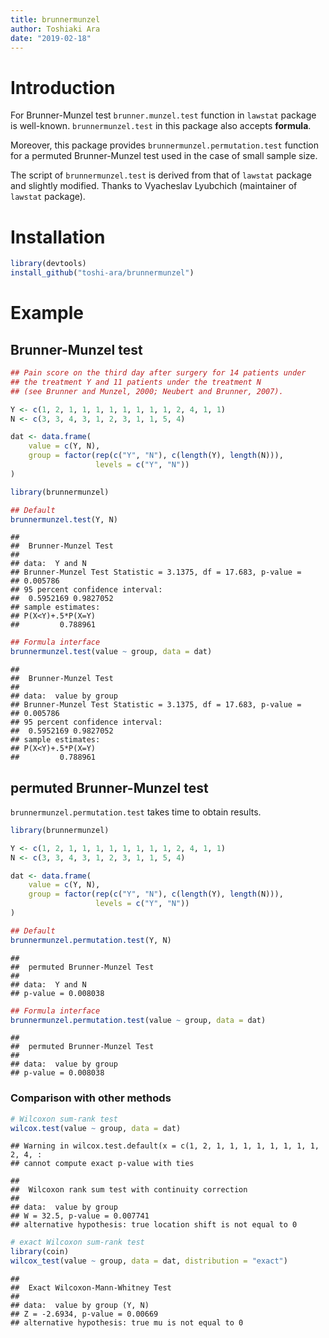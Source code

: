 ```yaml
---
title: brunnermunzel
author: Toshiaki Ara
date: "2019-02-18"
---
```


# Introduction

For Brunner-Munzel test
`brunner.munzel.test` function in `lawstat` package is well-known.
`brunnermunzel.test` in this package also accepts **formula**.

Moreover,
 this package provides
 `brunnermunzel.permutation.test` function
  for a permuted Brunner-Munzel test
  used in the case of small sample size.

The script of `brunnermunzel.test` is derived from
 that of `lawstat` package and slightly modified.
Thanks to Vyacheslav Lyubchich
 (maintainer of `lawstat` package).

# Installation

```r
library(devtools)
install_github("toshi-ara/brunnermunzel")
```

# Example
## Brunner-Munzel test

```r
## Pain score on the third day after surgery for 14 patients under
## the treatment Y and 11 patients under the treatment N
## (see Brunner and Munzel, 2000; Neubert and Brunner, 2007).

Y <- c(1, 2, 1, 1, 1, 1, 1, 1, 1, 1, 2, 4, 1, 1)
N <- c(3, 3, 4, 3, 1, 2, 3, 1, 1, 5, 4)

dat <- data.frame(
    value = c(Y, N),
    group = factor(rep(c("Y", "N"), c(length(Y), length(N))),
                   levels = c("Y", "N"))
)

library(brunnermunzel)

## Default
brunnermunzel.test(Y, N)
```

```
## 
## 	Brunner-Munzel Test
## 
## data:  Y and N
## Brunner-Munzel Test Statistic = 3.1375, df = 17.683, p-value =
## 0.005786
## 95 percent confidence interval:
##  0.5952169 0.9827052
## sample estimates:
## P(X<Y)+.5*P(X=Y) 
##         0.788961
```

```r
## Formula interface
brunnermunzel.test(value ~ group, data = dat)
```

```
## 
## 	Brunner-Munzel Test
## 
## data:  value by group
## Brunner-Munzel Test Statistic = 3.1375, df = 17.683, p-value =
## 0.005786
## 95 percent confidence interval:
##  0.5952169 0.9827052
## sample estimates:
## P(X<Y)+.5*P(X=Y) 
##         0.788961
```

## permuted Brunner-Munzel test

`brunnermunzel.permutation.test` takes time to obtain results.


```r
library(brunnermunzel)

Y <- c(1, 2, 1, 1, 1, 1, 1, 1, 1, 1, 2, 4, 1, 1)
N <- c(3, 3, 4, 3, 1, 2, 3, 1, 1, 5, 4)

dat <- data.frame(
    value = c(Y, N),
    group = factor(rep(c("Y", "N"), c(length(Y), length(N))),
                   levels = c("Y", "N"))
)

## Default
brunnermunzel.permutation.test(Y, N)
```

```
## 
## 	permuted Brunner-Munzel Test
## 
## data:  Y and N
## p-value = 0.008038
```

```r
## Formula interface
brunnermunzel.permutation.test(value ~ group, data = dat)
```

```
## 
## 	permuted Brunner-Munzel Test
## 
## data:  value by group
## p-value = 0.008038
```

### Comparison with other methods

```r
# Wilcoxon sum-rank test
wilcox.test(value ~ group, data = dat)
```

```
## Warning in wilcox.test.default(x = c(1, 2, 1, 1, 1, 1, 1, 1, 1, 1, 2, 4, :
## cannot compute exact p-value with ties
```

```
## 
## 	Wilcoxon rank sum test with continuity correction
## 
## data:  value by group
## W = 32.5, p-value = 0.007741
## alternative hypothesis: true location shift is not equal to 0
```

```r
# exact Wilcoxon sum-rank test
library(coin)
wilcox_test(value ~ group, data = dat, distribution = "exact")
```

```
## 
## 	Exact Wilcoxon-Mann-Whitney Test
## 
## data:  value by group (Y, N)
## Z = -2.6934, p-value = 0.00669
## alternative hypothesis: true mu is not equal to 0
```

